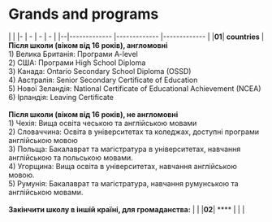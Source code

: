 #  Grands and programs
|                                                                                                                              |
|- | -                  | -             | -             |
|--|-------------       |-------------  |-------------  |
|**01**| **countries**  |    **Після школи (віком від 16 років), англомовні**  <br>                                                                                                     1) Велика Британія: Програми A-level <br>                                                                                                                 2) США:  Програми High School Diploma <br>                                                                                                                3) Канада: Ontario Secondary School Diploma (OSSD) <br>                                                                                                   4) Австралія: Senior Secondary Certificate of Education <br>                                                                                              5) Нової Зеландія: National Certificate of Educational Achievement (NCEA) <br>                                                                            6) Ірландія: Leaving Certificate  <br><br>                                                                                                              **Після школи (віком від 16 років), не англомовні**  <br>                                                                                                 1) Чехія: Вища освіта чеською та англійською мовами <br>                                                                                                  2) Словаччина: Освіта в університетах та коледжах, доступні програми англійською мовою     <br>                                                           3) Польща: Бакалаврат та магістратура в університетах, навчання англійською та польською мовами. <br>                                                     4) Угорщина: Вища освіта в університетах, навчання англійською мовою.  <br>                                                                               5) Румунія: Бакалаврат та магістратура, навчання румунською та англійською мовами.  <br><br>                                                              **Закінчити школу в іншій країні, для громаданства:**                         |                |
|**02**| ****           |                |               |
